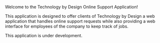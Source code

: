 Welcome to the Technology by Design Online Support Application!

This application is designed to offer clients of Technology by Design a web application that handles online support requests while also providing a web interface for employees of the company to keep track of jobs.

This application is under development.
